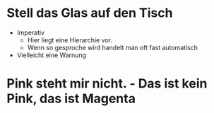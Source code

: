 # Stell das Glas auf den Tisch
+ Imperativ
	+ Hier liegt eine Hierarchie vor.
	+ Wenn so gesproche wird handelt man oft fast automatisch
+ Vielleicht eine Warnung
# Pink steht mir nicht. - Das ist kein Pink, das ist Magenta